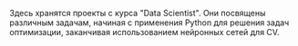 Здесь хранятся проекты с курса "Data Scientist". Они посвящены различным задачам, начиная с применения Python для решения задач оптимизации, заканчивая использованием нейронных сетей для CV.
